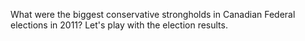 What were the biggest conservative strongholds in Canadian Federal elections in 2011?
Let's play with the election results.
